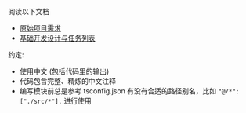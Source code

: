 阅读以下文档

- [原始项目需求](./docs/project_requirement.md)
- [基础开发设计与任务列表](./docs/project_design_and_tasks.md)

约定:

- 使用中文 (包括代码里的输出)
- 代码包含完整、精炼的中文注释
- 编写模块前总是参考 tsconfig.json 有没有合适的路径别名，比如 `"@/*": ["./src/*"],` 进行使用